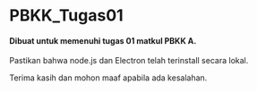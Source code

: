 # PBKK_Tugas01
#### Dibuat untuk memenuhi tugas 01 matkul PBKK A.

Pastikan bahwa node.js dan Electron telah terinstall secara lokal.

Terima kasih dan mohon maaf apabila ada kesalahan.
